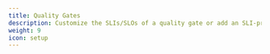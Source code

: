 ```yaml
---
title: Quality Gates
description: Customize the SLIs/SLOs of a quality gate or add an SLI-provider.
weight: 9
icon: setup
---
```

